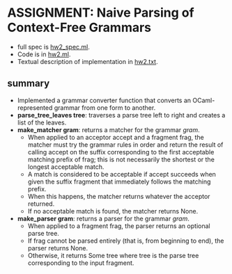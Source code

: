 # ASSIGNMENT: Naive Parsing of Context-Free Grammars
- full spec is [hw2_spec.ml](https://github.com/jpicchi18/programming-languages-course-projects/blob/main/hw_2/hw2_spec.pdf).
- Code is in [hw2.ml](https://github.com/jpicchi18/programming-languages-course-projects/blob/main/hw_2/hw2.ml).
- Textual description of implementation in [hw2.txt](https://github.com/jpicchi18/programming-languages-course-projects/blob/main/hw_2/hw2.txt).

## summary
- Implemented a grammar converter function that converts an OCaml-represented grammar from one form to another.
- **parse_tree_leaves tree**: traverses a parse tree left to right and creates a list of the leaves.
- **make_matcher gram**: returns a matcher for the grammar *gram*. 
  - When applied to an acceptor accept and a fragment frag, the matcher must try the grammar rules in order and return the result of
    calling accept on the suffix corresponding to the first acceptable matching prefix of frag; this is not necessarily the shortest or the
    longest acceptable match.
  - A match is considered to be acceptable if accept succeeds when given the suffix fragment that immediately follows the matching prefix.
  - When this happens, the matcher returns whatever the acceptor returned.
  - If no acceptable match is found, the matcher returns None.
- **make_parser gram**: returns a parser for the grammar *gram*.
  - When applied to a fragment frag, the parser returns an optional parse tree.
  - If frag cannot be parsed entirely (that is, from beginning to end), the parser returns None.
  - Otherwise, it returns Some tree where tree is the parse tree corresponding to the input fragment.
